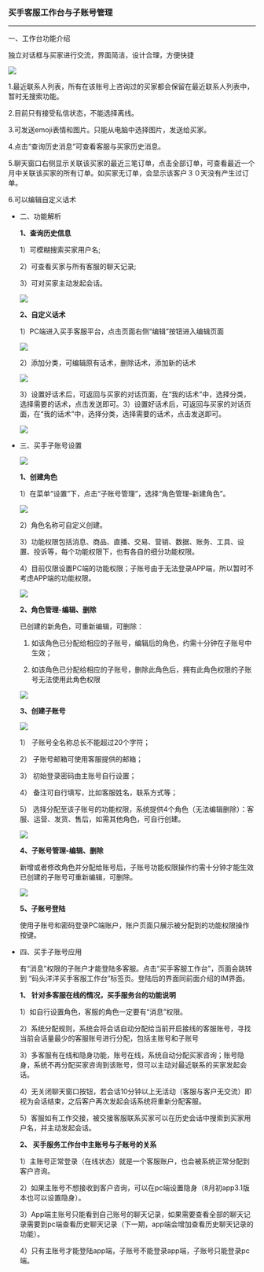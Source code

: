 ### 买手客服工作台与子账号管理

---

一、工作台功能介绍

独立对话框与买家进行交流，界面简洁，设计合理，方便快捷

![](/seller-platform/images/sellerdata_1.png)

1.最近联系人列表，所有在该账号上咨询过的买家都会保留在最近联系人列表中，暂时无搜索功能。

2.目前只有接受私信状态，不能选择离线。

3.可发送emoji表情和图片。只能从电脑中选择图片，发送给买家。

4.点击“查询历史消息”可查看客服与买家历史消息。

5.聊天窗口右侧显示关联该买家的最近三笔订单，点击全部订单，可查看最近一个月中关联该买家的所有订单。如买家无订单，会显示该客户３０天没有产生过订单。

6.可以编辑自定义话术

* 二、功能解析

  **1、查询历史信息**

  1）可模糊搜索买家用户名;

  2）可查看买家与所有客服的聊天记录;

  3）可对买家主动发起会话。

  ![](/seller-platform/images/subaccount_2.jpg)

  **2、自定义话术**

  1）PC端进入买手客服平台，点击页面右侧“编辑”按钮进入编辑页面

  ![](/seller-platform/images/subaccount_3.png)

  2）添加分类，可编辑原有话术，删除话术，添加新的话术

  ![](/seller-platform/images/subaccount_4.png)

  3）设置好话术后，可返回与买家的对话页面，在“我的话术”中，选择分类，选择需要的话术，点击发送即可。3）设置好话术后，可返回与买家的对话页面，在“我的话术”中，选择分类，选择需要的话术，点击发送即可。

  ![](/seller-platform/images/subaccount_5.png)

* 三、买手子账号设置

  ![](/seller-platform/images/subaccount_6.png)

  **1、创建角色**

  1）在菜单“设置”下，点击“子账号管理”，选择“角色管理-新建角色”。

  ![](/seller-platform/images/subaccount_7.png)

  2）角色名称可自定义创建。

  3）功能权限包括消息、商品、直播、交易、营销、数据、账务、工具、设置、投诉等，每个功能权限下，也有各自的细分功能权限。

  4）目前仅限设置PC端的功能权限；子账号由于无法登录APP端，所以暂时不考虑APP端的功能权限。

  ![](/seller-platform/images/subaccount_8.png)

  **2、角色管理-编辑、删除**

  已创建的新角色，可重新编辑，可删除：

  1. 如该角色已分配给相应的子账号，编辑后的角色，约需十分钟在子账号中生效；

  2. 如该角色已分配给相应的子账号，删除此角色后，拥有此角色权限的子账号无法使用此角色权限

  ![](/seller-platform/images/subaccount_9.png)

  **3、创建子账号**

  ![](/seller-platform/images/subaccount_10.png)

  1） 子账号全名称总长不能超过20个字符；

  2） 子账号邮箱可使用客服提供的邮箱；

  3） 初始登录密码由主账号自行设置；

  4） 备注可自行填写，比如客服姓名，联系方式等；

  5） 选择分配至该子账号的功能权限，系统提供4个角色（无法编辑删除）：客服、运营、发货、售后，如需其他角色，可自行创建。

  ![](/seller-platform/images/subaccount_11.png)

  **4、子账号管理-编辑、删除**

  新增或者修改角色并分配给账号后，子账号功能权限操作约需十分钟才能生效 已创建的子账号可重新编辑，可删除。

  ![](/seller-platform/images/subaccount_12.png)

  **5、子账号登陆**

  使用子账号和密码登录PC端账户，账户页面只展示被分配到的功能权限操作按键。

* 四、买手子账号应用

  有“消息”权限的子账户才能登陆多客服。点击“买手客服工作台”，页面会跳转到 “码头洋洋买手客服工作台”标签页。登陆后的界面同前面介绍的IM界面。

  **1、 针对多客服在线的情况，买手服务台的功能说明**

  1）如自行设置角色，客服的角色一定要有“消息”权限。

  2）系统分配规则，系统会将会话自动分配给当前开启接线的客服账号，寻找当前会话量最少的客服账号进行分配，包括主账号和子账号

  3）多客服有在线和隐身功能，账号在线，系统自动分配买家咨询；账号隐身，系统不再分配买家咨询到该账号，但可以主动对最近联系的买家发起会话。

  4）无关闭聊天窗口按钮，若会话10分钟以上无活动（客服与客户无交流）即视为会话结束，之后客户再次发起会话系统将重新分配客服。

  5）客服如有工作交接，被交接客服联系买家可以在历史会话中搜索到买家用户名，并主动发起会话。

  **2、 买手服务工作台中主账号与子账号的关系**

  1）主账号正常登录（在线状态）就是一个客服账户，也会被系统正常分配到客户咨询。

  2）如果主账号不想接收到客户咨询，可以在pc端设置隐身（8月初app3.1版本也可以设置隐身）。

  3）App端主账号只能看到自己账号的聊天记录，如果需要查看全部的聊天记录需要到pc端查看历史聊天记录（下一期，app端会增加查看历史聊天记录的功能）。

  4）只有主账号才能登陆app端，子账号不能登录app端，子账号只能登录pc端。



